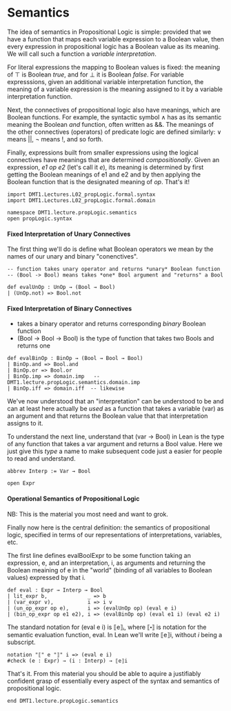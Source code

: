 # Semantics

The idea of semantics in Propositional Logic is simple:
provided that we have a function that maps each variable
expression to a Boolean value, then  every expression in
propositional logic has a Boolean value as its meaning.
We will call such a function a *variable interpretation*.

For literal expressions the mapping to Boolean values is
fixed: the meaning of ⊤ is Boolean *true*, and for ⊥ it
is Boolean *false*. For variable expresssions, given an
additional variable interpretation function, the meaning
of a variable expression is the meaning assigned to it
by a variable interpretation function.

Next, the connectives of propositional logic also have
meanings, which are Boolean functions. For example, the
syntactic symbol ∧ has as its semantic meaning the Boolean
*and* function, often written as &&. The meanings of the
other connectives (operators) of predicate logic are defined
similarly: ∨ means ||, ¬ means !, and so forth.

Finally, expressions built from smaller expressions using
the logical connectives have meanings that are determined
*compositionally*. Given an expression, *e1 op e2* (let's
call it *e*), its meaning is determined by first getting
the Boolean meanings of e1 and e2 and by then applying the
Boolean function that is the designated meaning of *op*.
That's it!

```lean
import DMT1.Lectures.L02_propLogic.formal.syntax
import DMT1.Lectures.L02_propLogic.formal.domain

namespace DMT1.lecture.propLogic.semantics
open propLogic.syntax
```



#### Fixed Interpretation of Unary Connectives

The first thing we'll do is define what Boolean operators
we mean by the names of our unary and binary "conenctives".

```lean
-- function takes unary operator and returns *unary* Boolean function
-- (Bool -> Bool) means takes *one* Bool argument and "returns" a Bool

def evalUnOp : UnOp → (Bool → Bool)
| (UnOp.not) => Bool.not
```


#### Fixed Interpretation of Binary Connectives

- takes a binary operator and returns corresponding *binary* Boolean function
- (Bool → Bool → Bool) is the type of function that takes two Bools and returns one

```lean
def evalBinOp : BinOp → (Bool → Bool → Bool)
| BinOp.and => Bool.and
| BinOp.or => Bool.or
| BinOp.imp => domain.imp   -- DMT1.lecture.propLogic.semantics.domain.imp
| BinOp.iff => domain.iff  -- likewise
```

We've now understood that an "interpretation" can be understood
to be and can at least here actually be *used* as a function that
takes a variable (var) as an argument and that returns the Boolean
value that that interpretation assigns to it.

To understand the next line, understand that (var → Bool) in Lean
is the type of any function that takes a var argument and returns a
Bool value. Here we just give this *type* a name to make subsequent
code just a easier for people to read and understand.

```lean
abbrev Interp := Var → Bool

open Expr
```

#### Operational Semantics of Propositional Logic

NB: This is the material you most need and want to grok.

Finally now here is the central definition: the semantics of
propositional logic, specified in terms of our representations
of interpretations, variables, etc.

The first line defines evalBoolExpr to be some function taking
an expression, e, and an interpretation, i, as arguments and
returning the Boolean meaining of e in the "world" (binding
of all variables to Boolean values) expressed by that i.

```lean
def eval : Expr → Interp → Bool
| lit_expr b,             _ => b
| (var_expr v),           i => i v
| (un_op_expr op e),      i => (evalUnOp op) (eval e i)
| (bin_op_expr op e1 e2), i => (evalBinOp op) (eval e1 i) (eval e2 i)
```


The standard notation for (eval e i) is ⟦e⟧ᵢ, where ⟦⬝⟧
is notation for the semantic evaluation function, eval.
In Lean we'll write ⟦e⟧i, without *i* being a subscript.

```lean
notation "⟦" e "⟧" i => (eval e i)
#check (e : Expr) → (i : Interp) → ⟦e⟧i
```

That's it. From this material you should be able to aquire
a justifiably confident grasp of essentially every aspect
of the syntax and semantics of propositional logic.

```lean
end DMT1.lecture.propLogic.semantics
```
